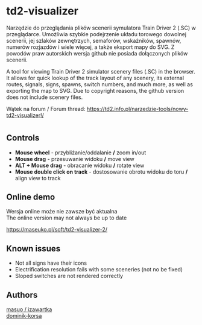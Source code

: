 # td2-visualizer

Narzędzie do przeglądania plików scenerii symulatora Train Driver 2 (.SC) w przeglądarce. Umożliwia szybkie podejrzenie układu torowego dowolnej scenerii, jej szlaków zewnętrzych, semaforów, wskaźników, spawnów, numerów rozjazdów i wiele więcej, a także eksport mapy do SVG. Z powodów praw autorskich wersja github nie posiada dołączonych plików scenerii.

A tool for viewing Train Driver 2 simulator scenery files (.SC) in the browser. It allows for quick lookup of the track layout of any scenery, its external routes, signals, signs, spawns, switch numbers, and much more, as well as exporting the map to SVG. Due to copyright reasons, the github version does not include scenery files.

Wątek na forum / Forum thread:
https://td2.info.pl/narzedzie-tools/nowy-td2-visualizer!/

#

## Controls

- **Mouse wheel** - przybliżanie/oddalanie **/** zoom in/out
- **Mouse drag** - przesuwanie widoku **/** move view
- **ALT + Mouse drag** - obracanie widoku **/** rotate view
- **Mouse double click on track** - dostosowanie obrotu widoku do toru **/** align view to track

## Online demo

Wersja online może nie zawsze być aktualna<br>
The online version may not always be up to date

https://maseuko.pl/soft/td2-visualizer-2/

## Known issues

- Not all signs have their icons
- Electrification resolution fails with some sceneries (not no be fixed)
- Sloped switches are not rendered correctly

## Authors

[masuo / izawartka](https://github.com/izawartka/)<br>
[dominik-korsa](https://github.com/dominik-korsa/)
